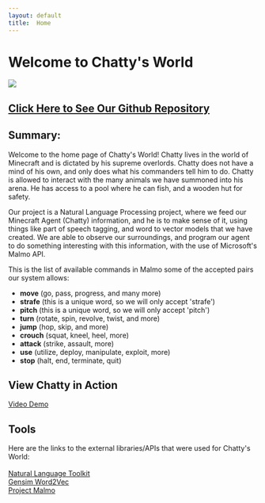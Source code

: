 ```yaml
---
layout: default
title:  Home
---
```


# Welcome to Chatty's World
<img src="http://techgage.com/wp-content/uploads/2016/07/Minecraft.jpg"/>

## [Click Here to See Our Github Repository](https://github.com/paulan94/Chattys-World)

## Summary:
Welcome to the home page of Chatty's World! Chatty lives in the world of Minecraft and is dictated by his supreme overlords. Chatty does not have a mind of his own, and only does what his commanders tell him to do. Chatty is allowed to interact with the many animals we have summoned into his arena. He has access to a pool where he can fish, and a wooden hut for safety.

Our project is a Natural Language Processing project, where we feed our Minecraft Agent (Chatty) information, and he is to make sense of it, using things like part of speech tagging, and word to vector models that we have created. We are able to observe our surroundings, and  program our agent to do something interesting with this information, with the use of Microsoft's Malmo API. 


This is the list of available commands in Malmo some of the accepted pairs our system allows:
- __move__		(go, pass, progress, and many more)
- __strafe__	(this is a unique word, so we will only accept 'strafe')
- __pitch__		(this is a unique word, so we will only accept 'pitch')
- __turn__		(rotate, spin, revolve, twist, and more)
- __jump__		(hop, skip, and more)
- __crouch__	(squat, kneel, heel, more)
- __attack__	(strike, assault, more)
- __use__ 		(utilize, deploy, manipulate, exploit, more)
- __stop__		(halt, end, terminate, quit)

## View Chatty in Action
<a href="https://youtu.be/aNxZd19X9CY">Video Demo</a>

## Tools
Here are the links to the external libraries/APIs that were used for Chatty's World:<br><br>
<a href="http://www.nltk.org/">Natural Language Toolkit</a><br>
<a href="https://radimrehurek.com/gensim/models/word2vec.html">Gensim Word2Vec</a><br>
<a href="https://www.microsoft.com/en-us/research/project/project-malmo/">Project Malmo</a><br>
